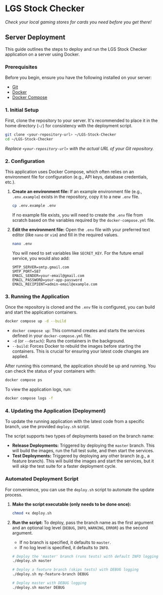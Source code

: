 # LGS Stock Checker

*Check your local gaming stores for cards you need before you get there!*

## Server Deployment

This guide outlines the steps to deploy and run the LGS Stock Checker application on a server using Docker.

### Prerequisites

Before you begin, ensure you have the following installed on your server:

*   [Git](https://git-scm.com/)
*   [Docker](https://docs.docker.com/engine/install/)
*   [Docker Compose](https://docs.docker.com/compose/install/)

### 1. Initial Setup

First, clone the repository to your server. It's recommended to place it in the home directory (`~/`) for consistency with the deployment script.

```bash
git clone <your-repository-url> ~/LGS-Stock-Checker
cd ~/LGS-Stock-Checker
```
*Replace `<your-repository-url>` with the actual URL of your Git repository.*

### 2. Configuration

This application uses Docker Compose, which often relies on an environment file for configuration (e.g., API keys, database credentials, etc.).

1.  **Create an environment file:**
    If an example environment file (e.g., `.env.example`) exists in the repository, copy it to a new `.env` file.
    ```bash
    cp .env.example .env
    ```
    If no example file exists, you will need to create the `.env` file from scratch based on the variables required by the `docker-compose.yml` file.

2.  **Edit the environment file:**
    Open the `.env` file with your preferred text editor (like `nano` or `vim`) and fill in the required values.
    ```bash
    nano .env
    ```
    You will need to set variables like `SECRET_KEY`. For the future email service, you would also add:
    ```
    SMTP_SERVER=smtp.gmail.com
    SMTP_PORT=587
    EMAIL_SENDER=your-email@gmail.com
    EMAIL_PASSWORD=your-app-password
    EMAIL_RECIPIENT=admin-email@example.com
    ```

### 3. Running the Application

Once the repository is cloned and the `.env` file is configured, you can build and start the application containers.

```bash
docker compose up -d --build
```

*   `docker compose up`: This command creates and starts the services defined in your `docker-compose.yml` file.
*   `-d` (or `--detach`): Runs the containers in the background.
*   `--build`: Forces Docker to rebuild the images before starting the containers. This is crucial for ensuring your latest code changes are applied.

After running this command, the application should be up and running. You can check the status of your containers with:

```bash
docker compose ps
```

To view the application logs, run:

```bash
docker compose logs -f
```

### 4. Updating the Application (Deployment)

To update the running application with the latest code from a specific branch, use the provided `deploy.sh` script.

The script supports two types of deployments based on the branch name:
*   **Release Deployments:** Triggered by deploying the `master` branch. This will build the images, run the full test suite, and then start the services.
*   **Test Deployments:** Triggered by deploying any other branch (e.g., a feature branch). This will build the images and start the services, but it will *skip* the test suite for a faster deployment cycle.

### Automated Deployment Script

For convenience, you can use the `deploy.sh` script to automate the update process.

1.  **Make the script executable (only needs to be done once):**
    ```bash
    chmod +x deploy.sh
    ```

2.  **Run the script:**
    To deploy, pass the branch name as the first argument and an optional log level (`DEBUG`, `INFO`, `WARNING`, `ERROR`) as the second argument.
    - If no branch is specified, it defaults to `master`.
    - If no log level is specified, it defaults to `INFO`.
    ```bash
    # Deploy the 'master' branch (runs tests) with default INFO logging
    ./deploy.sh master

    # Deploy a feature branch (skips tests) with DEBUG logging
    ./deploy.sh my-feature-branch DEBUG

    # Deploy master with DEBUG logging
    ./deploy.sh master DEBUG
    ```
